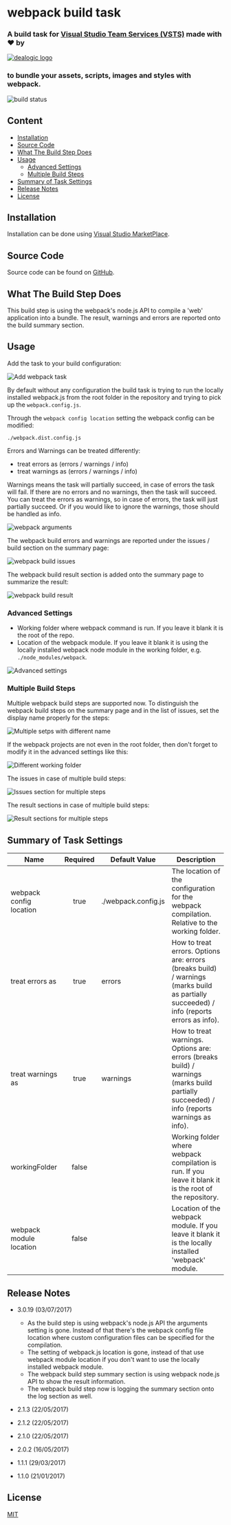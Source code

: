 # webpack build task

### A build task for [Visual Studio Team Services (VSTS)](https://www.visualstudio.com/fr-fr/products/visual-studio-team-services-vs.aspx) made with ♥ by

[![dealogic logo](https://raw.githubusercontent.com/Dealogic/webpack-vsts-extension/master/dealogic-logo.png)](http://www.dealogic.com)

### to bundle your assets, scripts, images and styles with webpack.

![build status](https://dealogic.visualstudio.com/DefaultCollection/_apis/public/build/definitions/4cd19643-db3a-4dcc-b481-76a7800dd64d/7871/badge)

## Content

* [Installation](https://marketplace.visualstudio.com/items?itemName=Dealogic.webpack-vsts-extension#installation)
* [Source Code](https://marketplace.visualstudio.com/items?itemName=Dealogic.webpack-vsts-extension#source-code)
* [What The Build Step Does](https://marketplace.visualstudio.com/items?itemName=Dealogic.webpack-vsts-extension#what-the-build-step-does)
* [Usage](https://marketplace.visualstudio.com/items?itemName=Dealogic.webpack-vsts-extension#usage)
    * [Advanced Settings](https://marketplace.visualstudio.com/items?itemName=Dealogic.webpack-vsts-extension#advanced-settings)
    * [Multiple Build Steps](https://marketplace.visualstudio.com/items?itemName=Dealogic.webpack-vsts-extension#multiple-build-steps)
* [Summary of Task Settings](https://marketplace.visualstudio.com/items?itemName=Dealogic.webpack-vsts-extension#summary-of-task-settings)
* [Release Notes](https://marketplace.visualstudio.com/items?itemName=Dealogic.webpack-vsts-extension#release-notes)
* [License](https://marketplace.visualstudio.com/items?itemName=Dealogic.webpack-vsts-extension#license)

## <a id="installation"></a>Installation

Installation can be done using [Visual Studio MarketPlace](https://marketplace.visualstudio.com/items?itemName=Dealogic.webpack-vsts-extension).

## <a id="source-code"></a>Source Code

Source code can be found on [GitHub](https://github.com/Dealogic/webpack-vsts-extension).

## <a id="what-the-build-step-does"></a>What The Build Step Does

This build step is using the webpack's node.js API to compile a 'web' application into a bundle. The result, warnings and errors are reported onto the build summary section.

## <a id="usage"></a>Usage

Add the task to your build configuration:

![Add webpack task](https://raw.githubusercontent.com/Dealogic/webpack-vsts-extension/master/screenshots/TaskCatalog.png)

By default without any configuration the build task is trying to run the locally installed webpack.js from the root folder in the repository and trying to pick up the `webpack.config.js`.

Through the `webpack config location` setting the webpack config can be modified:

```
./webpack.dist.config.js
```

Errors and Warnings can be treated differently:
* treat errors as (errors / warnings / info)
* treat warnings as (errors / warnings / info)

Warnings means the task will partially succeed, in case of errors the task will fail. If there are no errors and no warnings, then the task will succeed. You can treat the errors as warnings, so in case of errors, the task will just partially succeed. Or if you would like to ignore the warnings, those should be handled as info.

![webpack arguments](https://raw.githubusercontent.com/Dealogic/webpack-vsts-extension/master/screenshots/WebpackArguments.png)

The webpack build errors and warnings are reported under the issues / build section on the summary page:

![webpack build issues](https://raw.githubusercontent.com/Dealogic/webpack-vsts-extension/master/screenshots/WebpackBuildIssues.png)

The webpack build result section is added onto the summary page to summarize the result:

![webpack build result](https://raw.githubusercontent.com/Dealogic/webpack-vsts-extension/master/screenshots/WebpackBuildResult.png)

### <a id="advanced-settings"></a>Advanced Settings

- Working folder where webpack command is run. If you leave it blank it is the root of the repo.
- Location of the webpack module. If you leave it blank it is using the locally installed webpack node module in the working folder, e.g. `./node_modules/webpack`.

![Advanced settings](https://raw.githubusercontent.com/Dealogic/webpack-vsts-extension/master/screenshots/AdvancedSettings.png)

### <a id="multiple-build-steps"></a>Multiple Build Steps

Multiple webpack build steps are supported now. To distinguish the webpack build steps on the summary page
and in the list of issues, set the display name properly for the steps:

![Multiple setps with different name](https://raw.githubusercontent.com/Dealogic/webpack-vsts-extension/master/screenshots/MultipleStepsWithDifferentName.png)

If the webpack projects are not even in the root folder, then don't forget to modify it in the advanced settings like this:

![Different working folder](https://raw.githubusercontent.com/Dealogic/webpack-vsts-extension/master/screenshots/ModifiedWorkingFolder.png)

The issues in case of multiple build steps:

![Issues section for multiple steps](https://raw.githubusercontent.com/Dealogic/webpack-vsts-extension/master/screenshots/IssuesForMultipleSteps.png)

The result sections in case of multiple build steps:

![Result sections for multiple steps](https://raw.githubusercontent.com/Dealogic/webpack-vsts-extension/master/screenshots/ResultSectionsForMultipleSteps.png)

## <a id="summary-of-task-settings"></a>Summary of Task Settings

Name | Required | Default Value | Description
--- | :---: | --- | ---
webpack config location | true | ./webpack.config.js | The location of the configuration for the webpack compilation. Relative to the working folder.
treat errors as | true | errors | How to treat errors. Options are: errors (breaks build) / warnings (marks build as partially succeeded) / info (reports errors as info).
treat warnings as | true | warnings | How to treat warnings. Options are: errors (breaks build) / warnings (marks build partially succeeded) / info (reports warnings as info).
workingFolder | false | | Working folder where webpack compilation is run. If you leave it blank it is the root of the repository.
webpack module location | false | | Location of the webpack module. If you leave it blank it is the locally installed 'webpack' module.

## <a id="release-notes"></a>Release Notes

* 3.0.19 (03/07/2017)
    * As the build step is using webpack's node.js API the arguments setting is gone. Instead of that there's the webpack config file location where custom configuration files can be specified for the compilation.
    * The setting of webpack.js location is gone, instead of that use webpack module location if you don't want to use the locally installed webpack module.
    * The webpack build step summary section is using webpack node.js API to show the result information.
    * The webpack build step now is logging the summary section onto the log section as well.

* 2.1.3 (22/05/2017)
* 2.1.2 (22/05/2017)
* 2.1.0 (22/05/2017)
* 2.0.2 (16/05/2017)
* 1.1.1 (29/03/2017)
* 1.1.0 (21/01/2017)

## <a id="license"></a>License

[MIT](https://github.com/Dealogic/webpack-vsts-extension/blob/master/LICENSE)
